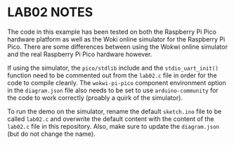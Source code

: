 # LAB02 NOTES

The code in this example has been tested on both the Raspberry Pi Pico hardware platform as well as the Woki online simulator for the Raspberry Pi Pico. There are some differences between using the Wokwi online simulator and the real Raspberry Pi Pico hardware however.

If using the simulator, the `pico/stdlib` include and the `stdio_uart_init()` function need to be commented out from the `lab02.c` file in order for the code to compile cleanly. The `wokwi-pi-pico` component environment option in the `diagram.json` file also needs to be set to use `arduino-community` for the code to work correctly (proably a quirk of the simulator).

To run the demo on the simulator, rename the default `sketch.ino` file to be called `lab02.c` and overwrite the default content with the content of the `lab02.c` file in this repository. Also, make sure to update the `diagram.json` (but do not change the name).